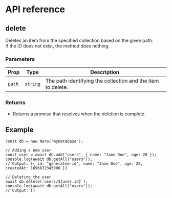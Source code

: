 # API reference

## delete

Deletes an item from the specified collection based on the given path.  
If the ID does not exist, the method does nothing.

### Parameters

| Prop   | Type     | Description                                                 |
|--------|----------|-------------------------------------------------------------|
| `path` | `string` | The path identifying the collection and the item to delete. |

### Returns

- Returns a promise that resolves when the deletion is complete.

## Example

```js{9}
const db = new Naro("myDatabase");

// Adding a new user
const user = await db.add("users", { name: "Jane Doe", age: 28 });
console.log(await db.getAll("users")); 
// Output: [{ id: "generated-id", name: "Jane Doe", age: 28, createdAt: 1696872345000 }]

// Deleting the user
await db.delete(`users/${user.id}`);
console.log(await db.getAll("users")); 
// Output: []
```


